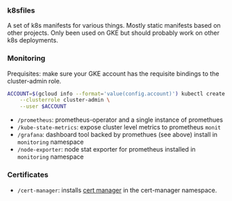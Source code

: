 ### k8sfiles

A set of k8s manifests for various things. Mostly static manifests based on other projects. Only been used on GKE but should probably work on other k8s deployments.

### Monitoring

Prequisites: make sure your GKE account has the requisite bindings to the cluster-admin role.

```bash
ACCOUNT=$(gcloud info --format='value(config.account)') kubectl create clusterrolebinding owner-cluster-admin-binding \
    --clusterrole cluster-admin \
    --user $ACCOUNT
```

- `/prometheus`: prometheus-operator and a single instance of promethues
- `/kube-state-metrics`: expose cluster level metrics to prometheus `monit`
- `/grafana`: dashboard tool backed by promethues (see above) install in `monitoring` namespace
- `/node-exporter`: node stat exporter for prometheus installed in `monitoring` namespace

### Certificates

- `/cert-manager`: installs [cert manager](https://github.com/jetstack/cert-manager) in the cert-manager namespace.
